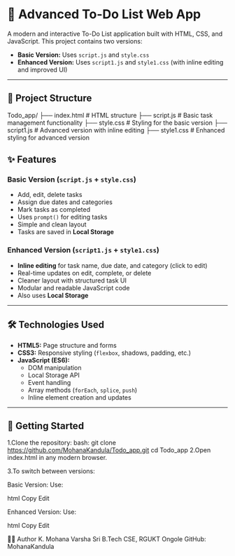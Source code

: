 # 📝 Advanced To-Do List Web App

A modern and interactive To-Do List application built with HTML, CSS, and JavaScript. This project contains two versions:

- **Basic Version:** Uses `script.js` and `style.css`
- **Enhanced Version:** Uses `script1.js` and `style1.css` (with inline editing and improved UI)

---

## 📁 Project Structure
Todo_app/
├── index.html # HTML structure
├── script.js # Basic task management functionality
├── style.css # Styling for the basic version
├── script1.js # Advanced version with inline editing
├── style1.css # Enhanced styling for advanced version


## ✨ Features

### Basic Version (`script.js` + `style.css`)
- Add, edit, delete tasks
- Assign due dates and categories
- Mark tasks as completed
- Uses `prompt()` for editing tasks
- Simple and clean layout
- Tasks are saved in **Local Storage**

### Enhanced Version (`script1.js` + `style1.css`)
- **Inline editing** for task name, due date, and category (click to edit)
- Real-time updates on edit, complete, or delete
- Cleaner layout with structured task UI
- Modular and readable JavaScript code
- Also uses **Local Storage**

---

## 🛠️ Technologies Used

- **HTML5:** Page structure and forms
- **CSS3:** Responsive styling (`flexbox`, shadows, padding, etc.)
- **JavaScript (ES6):**
  - DOM manipulation
  - Local Storage API
  - Event handling
  - Array methods (`forEach`, `splice`, `push`)
  - Inline element creation and updates

---

## 🚀 Getting Started
1.Clone the repository:
  bash:
   git clone https://github.com/MohanaKandula/Todo_app.git
    cd Todo_app
2.Open index.html in any modern browser.

3.To switch between versions:

Basic Version: Use:

html
Copy
Edit
<link rel="stylesheet" href="style.css">
<script src="script.js"></script>

Enhanced Version: Use:

html
Copy
Edit
<link rel="stylesheet" href="style1.css">
<script src="script1.js"></script>


🙋‍♀️ Author
K. Mohana Varsha Sri
B.Tech CSE, RGUKT Ongole
GitHub: MohanaKandula
